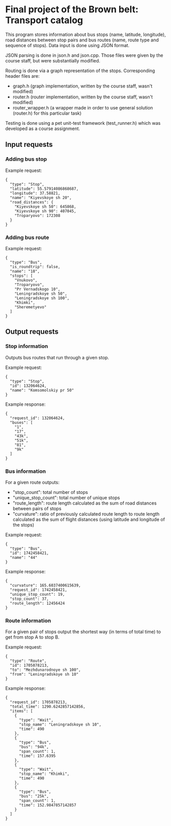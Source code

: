 # Final project of the Brown belt: Transport catalog

This program stores information about bus stops (name, latitude, longitude), road distances between stop pairs and bus routes (name, route type and sequence of stops). Data input is done using JSON format.

JSON parsing is done in json.h and json.cpp. Those files were given by the course staff, but were substantially modified.

Routing is done via a graph representation of the stops. Corresponding header files are:
- graph.h (graph implementation, written by the course staff, wasn't modified)
- router.h (router implementation, written by the course staff, wasn't modified)
- router_wrapper.h (a wrapper made in order to use general solution (router.h) for this particular task)

Testing is done using a pet unit-test framework (test_runner.h) which was developed as a course assignment.

## Input requests
### Adding bus stop
Example request:

    {
      "type": "Stop",
      "latitude": 55.57914086868687,
      "longitude": 37.58821,
      "name": "Kiyevskoye sh 20",
      "road_distances": {
        "Kiyevskoye sh 50": 645868,
        "Kiyevskoye sh 90": 407045,
        "Troparyovo": 172308
      }
    }
	
### Adding bus route
Example request:

    {
      "type": "Bus",
      "is_roundtrip": false,
      "name": "18",
      "stops": [
        "Vnukovo",
        "Troparyovo",
        "Pr Vernadskogo 10",
        "Leningradskoye sh 50",
        "Leningradskoye sh 100",
        "Khimki",
        "Sheremetyevo"
      ]
    }

## Output requests
### Stop information
Outputs bus routes that run through a given stop.

Example request:

    {
      "type": "Stop",
      "id": 132064624,
      "name": "Komsomolskiy pr 50"
    }
	
Example response:

    {
      "request_id": 132064624,
      "buses": [
        "1",
        "17",
        "43k",
        "51k",
        "81",
        "9k"
      ]
    }

### Bus information
For a given route outputs:
* "stop_count": total number of stops
* "unique_stop_count": total number of unique stops
* "route_length": route length calculated as the sum of road distances between pairs of stops
* "curvature": ratio of previously calculated route length to route length calculated as the sum of flight distances (using latitude and longitude of the stops)

Example request:

    {
      "type": "Bus",
      "id": 1742458421,
      "name": "44"
    }
	
Example response:

    {
      "curvature": 165.6037400615639,
      "request_id": 1742458421,
      "unique_stop_count": 19,
      "stop_count": 37,
      "route_length": 12456424
    }

### Route information
For a given pair of stops output the shortest way (in terms of total time) to get from stop A to stop B.

Example request:

    {
      "type": "Route",
      "id": 1705878213,
      "to": "Mezhdunarodnoye sh 100",
      "from": "Leningradskoye sh 10"
    }

Example response:

    {
      "request_id": 1705878213,
      "total_time": 1290.6242857142856,
      "items": [
        {
          "type": "Wait",
          "stop_name": "Leningradskoye sh 10",
          "time": 490
        },
        {
          "type": "Bus",
          "bus": "94k",
          "span_count": 1,
          "time": 157.6395
        },
        {
          "type": "Wait",
          "stop_name": "Khimki",
          "time": 490
        },
        {
          "type": "Bus",
          "bus": "25k",
          "span_count": 1,
          "time": 152.9847857142857
        }
      ]
    }
